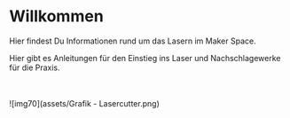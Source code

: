 # Willkommen

Hier findest Du Informationen rund um das Lasern im Maker Space.

Hier gibt es Anleitungen für den Einstieg ins Laser und Nachschlagewerke für die Praxis.

<br><br>
![img70](assets/Grafik - Lasercutter.png)

<br><br>
<br><br>